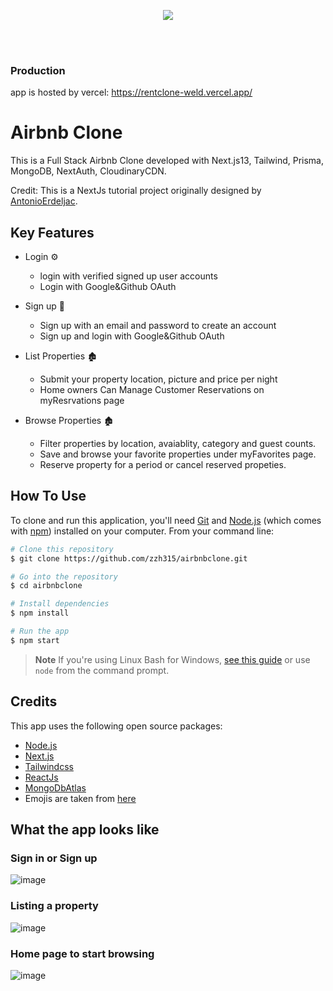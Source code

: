 <p align="center">
  <img src="https://github-production-user-asset-6210df.s3.amazonaws.com/65444002/252250545-4a0cb9f8-eeac-41ba-8629-1060a9a89281.png" />
</p>

<br/>
<br/>

### Production
app is hosted by vercel: https://rentclone-weld.vercel.app/


# Airbnb Clone
This is a Full Stack Airbnb Clone developed with Next.js13, Tailwind, Prisma, MongoDB, NextAuth, CloudinaryCDN. 

Credit: This is a NextJs tutorial project originally designed by [AntonioErdeljac](https://www.youtube.com/@codewithantonio).

 
## Key Features
- Login ⚙️
  - login with verified signed up user accounts
  - Login with Google&Github OAuth
  
- Sign up 👋
  - Sign up with an email and password to create an account
  - Sign up and login with Google&Github OAuth
  
- List Properties 🏚️
  - Submit your property location, picture and price per night
  - Home owners Can Manage Customer Reservations on myResrvations page

- Browse Properties 🏚️
  - Filter properties by location, avaiablity, category and guest counts.
  - Save and browse your favorite properties under myFavorites page.
  - Reserve property for a period or cancel reserved propeties.


  

## How To Use
To clone and run this application, you'll need [Git](https://git-scm.com) and [Node.js](https://nodejs.org/en/download/) (which comes with [npm](http://npmjs.com)) installed on your computer. From your command line:

```bash
# Clone this repository
$ git clone https://github.com/zzh315/airbnbclone.git

# Go into the repository
$ cd airbnbclone

# Install dependencies
$ npm install

# Run the app
$ npm start
```
> **Note**
> If you're using Linux Bash for Windows, [see this guide](https://www.howtogeek.com/261575/how-to-run-graphical-linux-desktop-applications-from-windows-10s-bash-shell/) or use `node` from the command prompt.






## Credits
This app uses the following open source packages:

- [Node.js](https://nodejs.org/)
- [Next.js](https://nextjs.org/)
- [Tailwindcss](https://tailwindcss.com/)
- [ReactJs](https://reactjs.org/)
- [MongoDbAtlas](https://www.mongodb.com/cloud/atlas)
- Emojis are taken from [here](https://emojiguide.com/)



## What the app looks like
### Sign in or Sign up
![image](https://github.com/zzh315/airbnbclone/assets/65444002/0d89850f-bf24-4673-942b-c713bc635161)
### Listing a property
![image](https://github.com/zzh315/airbnbclone/assets/65444002/91bfe13d-50db-4b14-bee1-2a577b8dca97)

### Home page to start browsing
![image](https://github.com/zzh315/airbnbclone/assets/65444002/4a0cb9f8-eeac-41ba-8629-1060a9a89281)


